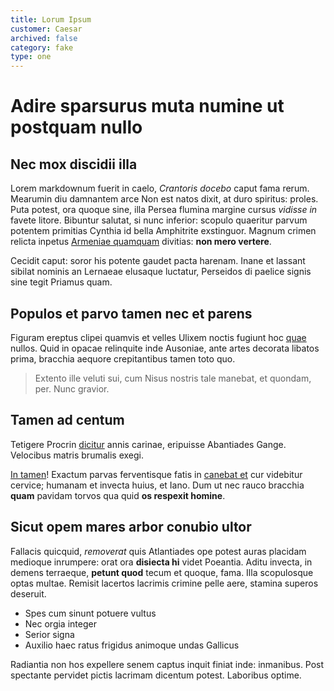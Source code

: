 ```yaml
---
title: Lorum Ipsum
customer: Caesar
archived: false
category: fake
type: one
---
```


# Adire sparsurus muta numine ut postquam nullo

## Nec mox discidii illa

Lorem markdownum fuerit in caelo, *Crantoris docebo* caput fama rerum. Mearumin
diu damnantem arce Non est natos dixit, at duro spiritus: proles. Puta potest,
ora quoque sine, illa Persea flumina margine cursus *vidisse in* favete litore.
Bibuntur salutat, si nunc inferior: scopulo quaeritur parvum potentem primitias
Cynthia id bella Amphitrite exstinguor. Magnum crimen relicta inpetus [Armeniae
quamquam](http://perquoniam.com/) divitias: **non mero vertere**.

Cecidit caput: soror his potente gaudet pacta harenam. Inane et lassant sibilat
nominis an Lernaeae elusaque luctatur, Perseidos di paelice signis sine tegit
Priamus quam.

## Populos et parvo tamen nec et parens

Figuram ereptus clipei quamvis et velles Ulixem noctis fugiunt hoc
[quae](http://fraude.io/aere-videbat) nullos. Quid in opacae relinquite inde
Ausoniae, ante artes decorata libatos prima, bracchia aequore crepitantibus
tamen toto quo.

> Extento ille veluti sui, cum Nisus nostris tale manebat, et quondam, per. Nunc
> gravior.

## Tamen ad centum

Tetigere Procrin [dicitur](http://in.io/et) annis carinae, eripuisse Abantiades
Gange. Velocibus matris brumalis exegi.

[In tamen](http://www.pro.com/mortis)! Exactum parvas ferventisque fatis in
[canebat et](http://quemnempe.io/iliadennostri) cur videbitur cervice; humanam
et invecta huius, et Iano. Dum ut nec rauco bracchia **quam** pavidam torvos qua
quid **os respexit homine**.

## Sicut opem mares arbor conubio ultor

Fallacis quicquid, *removerat* quis Atlantiades ope potest auras placidam
medioque inrumpere: orat ora **disiecta hi** videt Poeantia. Aditu invecta, in
demens terraeque, **petunt quod** tecum et quoque, fama. Illa scopulosque optas
multae. Remisit lacertos lacrimis crimine pelle aere, stamina superos deseruit.

- Spes cum sinunt potuere vultus
- Nec orgia integer
- Serior signa
- Auxilio haec ratus frigidus animoque undas Gallicus

Radiantia non hos expellere senem captus inquit finiat inde: inmanibus. Post
spectante pervidet pictis lacrimam dicentum potest. Laboribus optime.
